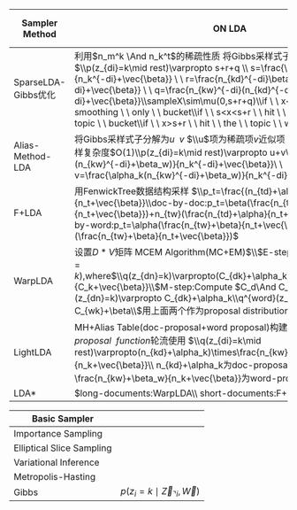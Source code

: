 | Sampler Method| ON LDA | Maybe on DMM |
| ------ | ------ | ------ |
| SparseLDA-Gibbs优化 | 利用$n_m^k \And n_k^t$的稀疏性质 将Gibbs采样式子拆解为$\\p(z_{di}=k\mid rest)\varpropto s+r+q \\ s=\frac{\alpha_k\beta_w}{n_k^{-di}+\vec{\beta}} \ \ r=\frac{n_{kd}^{-di}\beta_w}{n_k^{-di}+\vec{\beta}} \ \ q=\frac{n_{kw}^{-di}(n_{kd}^{-di}+\alpha_k)}{n_k^{-di}+\vec{\beta}}\\sampleX\sim\mu(0,s+r+q)\\if \ \ x<s \ \ hit \ \ the  \ \ smoothing \ \ only \ \ bucket\\if \ \ s<x<s+r \ \ hit \ \ the  \ \ document \ \ topic \ \ bucket\\if \ \ x>s+r \ \ hit \ \ the  \ \ topic \ \ word \ \ bucket$|  |
| Alias-Method-LDA | 将Gibbs采样式子分解为$u\ \ v$ $\\u$项为稀疏项$v$近似项 建立一个Alias Table采样复杂度$O(1)\\p(z_{di}=k\mid rest)\varpropto u+v\\u=\frac{n_{kd}^{-di}(n_{kw}^{-di}+\beta_w)}{n_k^{-di}+\vec{\beta}}\ \ v=\frac{\alpha_k(n_{kw}^{-di}+\beta_w)}{n_k^{-di}+\vec{\beta}}$|  | 
| F+LDA |用FenwickTree数据结构采样 $\\p_t=\frac{(n_{td}+\alpha)(n_{tw}+\beta)}{n_t+\vec{\beta}}\\doc-by-doc:p_t=\beta(\frac{n_{td}+\alpha}{n_t+\vec{\beta}})+n_{tw}(\frac{n_{td}+\alpha}{n_t+\vec{\beta}})\\word-by-word:p_t=\alpha(\frac{n_{tw}+\beta}{n_t+\vec{\beta}})+n_{td}(\frac{n_{tw}+\beta}{n_t+\vec{\beta}})$|  |
| WarpLDA |设置$D*V$矩阵 MCEM Algorithm(MC+EM)$\\$E-step:Sample $z_{dn}\sim q(z_{dn}=k)$,where$\\q(z_{dn}=k)\varpropto(C_{dk}+\alpha_k)\frac{C_{wk}+\beta_w}{C_k+\vec{\beta}}\\$M-step:Compute $C_d\And C_w$ by $Z\\q^{doc}(z_{dn}=k)\varpropto C_{dk}+\alpha_k\\q^{word}(z_{dn}=k)\varpropto C_{wk}+\beta\\$用上面两个作为proposal distributions用MH算法交替采样|  |
| LightLDA |MH+Alias Table(doc-proposal+word proposal)构建一系列$proposal\ \ function$轮流使用 $\\q(z_{di}=k\mid rest)\varpropto(n_{kd}+\alpha_k)\times\frac{n_{kw}+\beta_w}{n_k+\vec{\beta}}\\ n_{kd}+\alpha_k为doc-proposal\\ \frac{n_{kw}+\beta_w}{n_k+\vec{\beta}}为word-proposal$ | |
| LDA* |$long-documents:WarpLDA\\ short-documents:F+LDA$ | |


| Basic Sampler ||
| ------ |------|
| Importance Sampling |
| Elliptical Slice Sampling |
| Variational Inference |
| Metropolis-Hasting |
| Gibbs| $p(z_i=k\mid \vec{Z}_{\urcorner i},\vec{W} )$ |